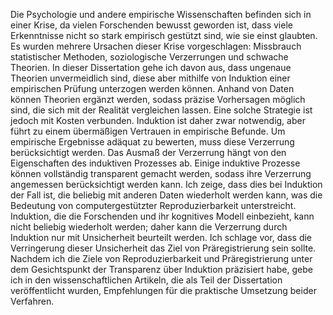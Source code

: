 Die Psychologie und andere empirische Wissenschaften befinden sich in einer Krise, da vielen Forschenden bewusst geworden ist, dass viele Erkenntnisse nicht so stark empirisch gestützt sind, wie sie einst glaubten.
Es wurden mehrere Ursachen dieser Krise vorgeschlagen: Missbrauch statistischer Methoden, soziologische Verzerrungen und schwache Theorien.
In dieser Dissertation gehe ich davon aus, dass ungenaue Theorien unvermeidlich sind, diese aber mithilfe von Induktion einer empirischen Prüfung unterzogen werden können.
Anhand von Daten können Theorien ergänzt werden, sodass präzise Vorhersagen möglich sind, die sich mit der Realität vergleichen lassen.
Eine solche Strategie ist jedoch mit Kosten verbunden.
Induktion ist daher zwar notwendig, aber führt zu einem übermäßigen Vertrauen in empirische Befunde.
Um empirische Ergebnisse adäquat zu bewerten, muss diese Verzerrung berücksichtigt werden.
Das Ausmaß der Verzerrung hängt von den Eigenschaften des induktiven Prozesses ab.
Einige induktive Prozesse können vollständig transparent gemacht werden, sodass ihre Verzerrung angemessen berücksichtigt werden kann.
Ich zeige, dass dies bei Induktion der Fall ist, die beliebig mit anderen Daten wiederholt werden kann, was die Bedeutung von computergestützter Reproduzierbarkeit unterstreicht.
Induktion, die die Forschenden und ihr kognitives Modell einbezieht, kann nicht beliebig wiederholt werden; daher kann die Verzerrung durch Induktion nur mit Unsicherheit beurteilt werden.
Ich schlage vor, dass die Verringerung dieser Unsicherheit das Ziel von Präregistrierung sein sollte.
Nachdem ich die Ziele von Reproduzierbarkeit und Präregistrierung unter dem Gesichtspunkt der Transparenz über Induktion präzisiert habe, gebe ich in den wissenschaftlichen Artikeln, die als Teil der Dissertation veröffentlicht wurden, Empfehlungen für die praktische Umsetzung beider Verfahren.

